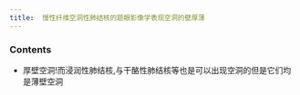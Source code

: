 ```yaml
---
title:  慢性纤维空洞性肺结核的题眼影像学表现空洞的壁厚薄
--- 
```


### Contents
- 厚壁空洞!而浸润性肺结核,与干酪性肺结核等也是可以出现空洞的但是它们均是薄壁空洞


